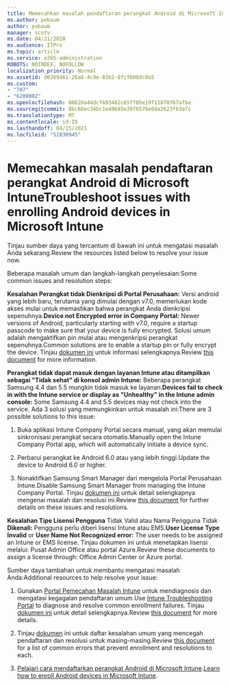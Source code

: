 ```yaml
---
title: Memecahkan masalah pendaftaran perangkat Android di Microsoft Intune
ms.author: pebaum
author: pebaum
manager: scotv
ms.date: 04/21/2020
ms.audience: ITPro
ms.topic: article
ms.service: o365-administration
ROBOTS: NOINDEX, NOFOLLOW
localization_priority: Normal
ms.assetid: d0269461-20a8-4c9e-83b2-8fcf608dc0a5
ms.custom:
- "787"
- "6200002"
ms.openlocfilehash: 08620a44dcf693482c65ff05e19f11870f67afbe
ms.sourcegitcommit: 8bc60ec34bc1e40685e3976576e04a2623f63a7c
ms.translationtype: MT
ms.contentlocale: id-ID
ms.lasthandoff: 04/15/2021
ms.locfileid: "51830945"
---
```

# <a name="troubleshoot-issues-with-enrolling-android-devices-in-microsoft-intune"></a><span data-ttu-id="bc9ff-102">Memecahkan masalah pendaftaran perangkat Android di Microsoft Intune</span><span class="sxs-lookup"><span data-stu-id="bc9ff-102">Troubleshoot issues with enrolling Android devices in Microsoft Intune</span></span>

<span data-ttu-id="bc9ff-103">Tinjau sumber daya yang tercantum di bawah ini untuk mengatasi masalah Anda sekarang.</span><span class="sxs-lookup"><span data-stu-id="bc9ff-103">Review the resources listed below to resolve your issue now.</span></span>
  
<span data-ttu-id="bc9ff-104">Beberapa masalah umum dan langkah-langkah penyelesaian:</span><span class="sxs-lookup"><span data-stu-id="bc9ff-104">Some common issues and resolution steps:</span></span>
  
 <span data-ttu-id="bc9ff-105">**Kesalahan Perangkat tidak Dienkripsi di Portal Perusahaan:** Versi android yang lebih baru, terutama yang dimulai dengan v7.0, memerlukan kode akses mulai untuk memastikan bahwa perangkat Anda dienkripsi sepenuhnya.</span><span class="sxs-lookup"><span data-stu-id="bc9ff-105">**Device not Encrypted error in Company Portal:** Newer versions of Android, particularly starting with v7.0, require a startup passcode to make sure that your device is fully encrypted.</span></span> <span data-ttu-id="bc9ff-106">Solusi umum adalah mengaktifkan pin mulai atau mengenkripsi perangkat sepenuhnya.</span><span class="sxs-lookup"><span data-stu-id="bc9ff-106">Common solutions are to enable a startup pin or fully encrypt the device.</span></span> <span data-ttu-id="bc9ff-107">Tinjau [dokumen ini](https://docs.microsoft.com/intune-user-help/your-device-appears-encrypted-but-cp-says-otherwise-android) untuk informasi selengkapnya.</span><span class="sxs-lookup"><span data-stu-id="bc9ff-107">Review [this document](https://docs.microsoft.com/intune-user-help/your-device-appears-encrypted-but-cp-says-otherwise-android) for more information.</span></span>
  
 <span data-ttu-id="bc9ff-108">**Perangkat tidak dapat masuk dengan layanan Intune atau ditampilkan sebagai "Tidak sehat" di konsol admin Intune:** Beberapa perangkat Samsung 4.4 dan 5.5 mungkin tidak masuk ke layanan.</span><span class="sxs-lookup"><span data-stu-id="bc9ff-108">**Devices fail to check in with the Intune service or display as "Unhealthy" in the Intune admin console:** Some Samsung 4.4 and 5.5 devices may not check into the service.</span></span> <span data-ttu-id="bc9ff-109">Ada 3 solusi yang memungkinkan untuk masalah ini:</span><span class="sxs-lookup"><span data-stu-id="bc9ff-109">There are 3 possible solutions to this issue:</span></span>
  
1. <span data-ttu-id="bc9ff-110">Buka aplikasi Intune Company Portal secara manual, yang akan memulai sinkronisasi perangkat secara otomatis.</span><span class="sxs-lookup"><span data-stu-id="bc9ff-110">Manually open the Intune Company Portal app, which will automatically initiate a device sync.</span></span>

2. <span data-ttu-id="bc9ff-111">Perbarui perangkat ke Android 6.0 atau yang lebih tinggi.</span><span class="sxs-lookup"><span data-stu-id="bc9ff-111">Update the device to Android 6.0 or higher.</span></span>

3. <span data-ttu-id="bc9ff-112">Nonaktifkan Samsung Smart Manager dari mengelola Portal Perusahaan Intune.</span><span class="sxs-lookup"><span data-stu-id="bc9ff-112">Disable Samsung Smart Manager from managing the Intune Company Portal.</span></span> <span data-ttu-id="bc9ff-113">Tinjau [dokumen ini](https://docs.microsoft.com/troubleshoot/mem/intune/troubleshoot-device-enrollment-in-intune#devices-fail-to-check-in-with-the-intune-service-and-display-as-unhealthy-in-the-intune-admin-console) untuk detail selengkapnya mengenai masalah dan resolusi ini.</span><span class="sxs-lookup"><span data-stu-id="bc9ff-113">Review [this document](https://docs.microsoft.com/troubleshoot/mem/intune/troubleshoot-device-enrollment-in-intune#devices-fail-to-check-in-with-the-intune-service-and-display-as-unhealthy-in-the-intune-admin-console) for further details on these issues and resolutions.</span></span>

 <span data-ttu-id="bc9ff-114">**Kesalahan Tipe Lisensi Pengguna** Tidak Valid atau Nama Pengguna Tidak **Dikenali:** Pengguna perlu diberi lisensi Intune atau EMS.</span><span class="sxs-lookup"><span data-stu-id="bc9ff-114">**User License Type Invalid** or **User Name Not Recognized error:** The user needs to be assigned an Intune or EMS license.</span></span> <span data-ttu-id="bc9ff-115">Tinjau dokumen ini untuk menetapkan lisensi melalui: Pusat Admin Office atau portal Azure.</span><span class="sxs-lookup"><span data-stu-id="bc9ff-115">Review these documents to assign a license through: Office Admin Center or Azure portal.</span></span>
  
<span data-ttu-id="bc9ff-116">Sumber daya tambahan untuk membantu mengatasi masalah Anda:</span><span class="sxs-lookup"><span data-stu-id="bc9ff-116">Additional resources to help resolve your issue:</span></span>
  
1. <span data-ttu-id="bc9ff-117">Gunakan [Portal Pemecahan Masalah Intune](https://devicemanagement.microsoft.com/#blade/Microsoft_Intune_DeviceSettings/TroubleshootBlade) untuk mendiagnosis dan mengatasi kegagalan pendaftaran umum.</span><span class="sxs-lookup"><span data-stu-id="bc9ff-117">Use [Intune Troubleshooting Portal](https://devicemanagement.microsoft.com/#blade/Microsoft_Intune_DeviceSettings/TroubleshootBlade) to diagnose and resolve common enrollment failures.</span></span> <span data-ttu-id="bc9ff-118">Tinjau [dokumen ini](https://docs.microsoft.com/intune/help-desk-operators) untuk detail selengkapnya.</span><span class="sxs-lookup"><span data-stu-id="bc9ff-118">Review [this document](https://docs.microsoft.com/intune/help-desk-operators) for more details.</span></span>

2. <span data-ttu-id="bc9ff-119">Tinjau [dokumen](https://docs.microsoft.com/troubleshoot/mem/intune/troubleshoot-device-enrollment-in-intune) ini untuk daftar kesalahan umum yang mencegah pendaftaran dan resolusi untuk masing-masing.</span><span class="sxs-lookup"><span data-stu-id="bc9ff-119">Review [this document](https://docs.microsoft.com/troubleshoot/mem/intune/troubleshoot-device-enrollment-in-intune) for a list of common errors that prevent enrollment and resolutions to each.</span></span>

3. <span data-ttu-id="bc9ff-120">[Pelajari cara mendaftarkan perangkat Android di Microsoft Intune](https://docs.microsoft.com/intune/android-enroll).</span><span class="sxs-lookup"><span data-stu-id="bc9ff-120">[Learn how to enroll Android devices in Microsoft Intune](https://docs.microsoft.com/intune/android-enroll).</span></span>
